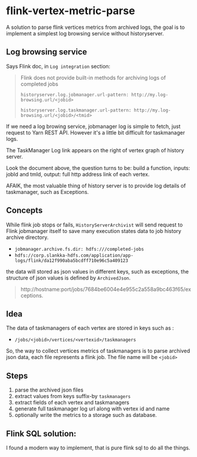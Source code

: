 # flink-vertex-metric-parse
A solution to parse flink vertices metrics from archived logs, the goal is to implement a simplest log browsing service without historyserver.

## Log browsing service
Says Flink doc, in `Log integration` section:
> Flink does not provide built-in methods for archiving logs of completed jobs
>
> 
>`historyserver.log.jobmanager.url-pattern: http://my.log-browsing.url/<jobid>`
> 
>`historyserver.log.taskmanager.url-pattern: http://my.log-browsing.url/<jobid>/<tmid>`

If we need a log browing service, jobmanager log is simple to fetch, just request to Yarn REST API. However it's a little bit difficult for taskmanager logs.

The TaskManager Log link appears on the right of vertex graph of history server.

Look the document above, the question turns to be: build a function, inputs: jobId and tmId, output: full http address link of each vertex.

AFAIK, the most valuable thing of history server is to provide log details of taskmanager, such as Exceptions.

## Concepts
While flink job stops or fails, `HistoryServerArchivist` will send request to Flink jobmanager itself to save many execution states data to job history archive directory.

* `jobmanager.archive.fs.dir: hdfs:///completed-jobs`
* `hdfs://corp.slankka-hdfs.com/application/app-logs/flink/da12f990aba5bcdff710e96c5a409123`

the data will stored as json values in different keys, such as exceptions, the structure of json values is defined by `ArchivedJson`.
> http://hostname:port/jobs/7684be6004e4e955c2a558a9bc463f65/exceptions.

## Idea
The data of taskmanagers of each vertex are stored in keys such as : 
* `/jobs/<jobid>/vertices/<vertexid>/taskmanagers`

So, the way to collect vertices metrics of taskmanagers is to parse archived json data, each file represents a flink job.
The file name will be `<jobid>`

## Steps
1. parse the archived json files
2. extract values from keys suffix-by `taskmanagers`
3. extract fields of each vertex and taskmanagers
4. generate full taskmanager log url along with vertex id and name
5. optionally write the metrics to a storage such as database.

## Flink SQL solution:
I found a modern way to implement, that is pure flink sql to do all the things.




